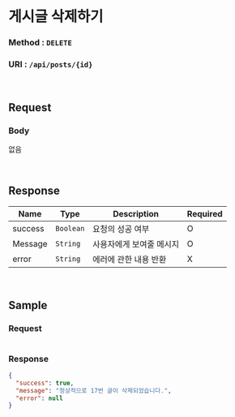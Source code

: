 # 게시글 삭제하기

### Method : **`DELETE`**

### URI : `/api/posts/{id}`

<br>

## Request

### Body

없음

<br>

## Response

| Name | Type | Description | Required |
|--|--|--|--|
| success | `Boolean` | 요청의 성공 여부 |  O |
| Message | `String` | 사용자에게 보여줄 메시지 |  O |
| error | `String` | 에러에 관한 내용 반환 | X |

<br>

## Sample

### Request
```json

```

### Response
```json
{
  "success": true,
  "message": "정상적으로 17번 글이 삭제되었습니다.",
  "error": null
}
```

